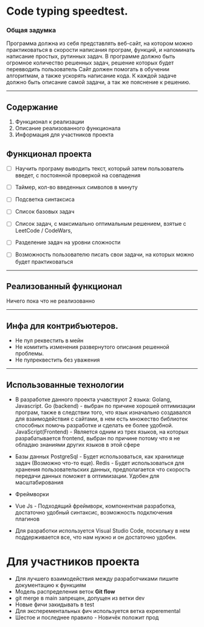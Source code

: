 # Code typing speedtest.

### Общая задумка



Программа должна из себя представлять веб-сайт, на котором можно практиковаться в скорости написания програм, функций, и напоминать написание простых, рутинных задач.
В программе должно быть огромное количество решенных задач, решение которых будет перевводить пользователь
Сайт должен помогать в обучении алгоритмам, а также ускорять написание кода.
К каждой задаче должно быть описание самой задачи, а так же пояснение к решению.

---

## Содержание 

1. Функционал к реализации 
2. Описание реализованного функционала
3. Информация для участников проекта 

## Функционал проекта 
- [ ] Научить програму выводить текст, который затем пользователь введет, с постоянной проверкой на совпадения
- [ ] Таймер, кол-во введенных символов в минуту
- [ ] Подсветка синтаксиса
- [ ] Список базовых задач
- [ ] Список задач, с максимально оптимальным решением, взятые с LeetCode / CodeWars,
- [ ] Разделение задач на уровни сложности
- [ ] Возможность пользователю писать свои задачи, на которых можно будет практиковаться


---

## Реализованный функционал 

Ничего пока что не реализованно

---
## Инфа для контрибъютеров.

- Не пул реквестить в мейн
- Не комитить изменения развернутого описания
  решенной проблемы.
- Не пулреквестить без уважения


---

## Использованные технологии

- В разработке данного проекта учавствуют 2 языка: Golang, Javascript. 
  Go (backend) - выбран по причине хорошей оптимизации програм,
  также в следствии того, что язык изначально создавался для взаимодействия с сайтами, в нем есть множество библиотек способных помочь разработке и сделать ее более удобной.
  JavaScript(Frontend) - Является одним из трех языков, на которых разрабатывается frontend, выбран по причине потому что я не обладаю знаниями других языков в этой сфере

- Базы данных
  PostgreSql - Будет использоваться, как хранилище задач (Возможно что-то еще).
  Redis - Будет использоваться для хранения пользовательских данных, предполагается что скорость передачи данных поможет в оптимизации. Удобен для масштабирования

 - Фреймворки

 - Vue Js - Подходящий фреймворк, компонентная разработка, достаточно удобный синтаксис, возможность подключения плагинов

 - Для разработки используется Visual Studio Code, поскольку в нем поддерживается все, что нам нужно и он достаточно удобен.

# Для участников проекта

- Для лучшего взаимодействия между разработчиками пишите документацию к функциям
- Модель распределения веток **Git flow**
- git merge в main запрещен, допущен из ветки dev
- Новые фичи закидывать в test
- Для эксперементальных фич используется ветка experemental
- Шестое и последнее правило - Новичёк положит прод
